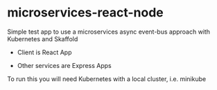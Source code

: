 # microservices-react-node

Simple test app to use a microservices async event-bus approach with Kubernetes and Skaffold

- Client is React App

- Other services are Express Apps


To run this you will need Kubernetes with a local cluster, i.e. minikube 

 
